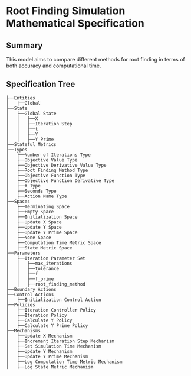 <h1>Root Finding Simulation Mathematical Specification</h1><h2>Summary</h2><p>This model aims to compare different methods for root finding in terms of both accuracy and computational time.</p><h2>Specification Tree</h2>

```
├──Entities
│   ├──Global
├──State
│   ├──Global State
│   │   ├──X
│   │   ├──Iteration Step
│   │   ├──t
│   │   ├──Y
│   │   ├──Y Prime
├──Stateful Metrics
├──Types
│   ├──Number of Iterations Type
│   ├──Objective Value Type
│   ├──Objective Derivative Value Type
│   ├──Root Finding Method Type
│   ├──Objective Function Type
│   ├──Objective Function Derivative Type
│   ├──X Type
│   ├──Seconds Type
│   ├──Action Name Type
├──Spaces
│   ├──Terminating Space
│   ├──Empty Space
│   ├──Initialization Space
│   ├──Update X Space
│   ├──Update Y Space
│   ├──Update Y Prime Space
│   ├──None Space
│   ├──Computation Time Metric Space
│   ├──State Metric Space
├──Parameters
│   ├──Iteration Parameter Set
│   │   ├──max_iterations
│   │   ├──tolerance
│   │   ├──f
│   │   ├──f_prime
│   │   ├──root_finding_method
├──Boundary Actions
├──Control Actions
│   ├──Initialization Control Action
├──Policies
│   ├──Iteration Controller Policy
│   ├──Iteration Policy
│   ├──Calculate Y Policy
│   ├──Calculate Y Prime Policy
├──Mechanisms
│   ├──Update X Mechanism
│   ├──Increment Iteration Step Mechanism
│   ├──Set Simulation Time Mechanism
│   ├──Update Y Mechanism
│   ├──Update Y Prime Mechanism
│   ├──Log Computation Time Metric Mechanism
│   ├──Log State Metric Mechanism

```